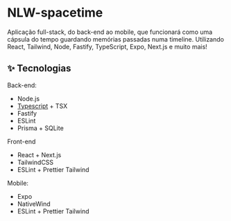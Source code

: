 # NLW-spacetime

Aplicação full-stack, do back-end ao mobile, que funcionará como uma cápsula do tempo guardando memórias passadas numa timeline. Utilizando React, Tailwind, Node, Fastify, TypeScript, Expo, Next.js e muito mais!

## ✨ Tecnologias

Back-end:
- Node.js
- [Typescript](https://www.typescriptlang.org/) + TSX
- Fastify
- ESLint
- Prisma + SQLite

Front-end
- React + Next.js
- TailwindCSS
- ESLint + Prettier Tailwind

Mobile:
- Expo
- NativeWind
- ESLint + Prettier Tailwind
